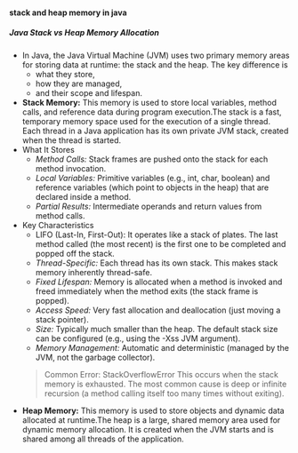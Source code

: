 #### stack and heap memory in java
##### Java Stack vs Heap Memory Allocation 
- In Java, the Java Virtual Machine (JVM) uses two primary memory areas for storing data at runtime: the stack and the heap. The key difference is
  -  what they store,
  -  how they are managed,
  -  and their scope and lifespan.
- **Stack Memory:** This memory is used to store local variables, method calls, and reference data during program execution.The stack is a fast, temporary memory space used for the execution of a single thread. Each thread in a Java application has its own private JVM stack, created when the thread is started.
-  What It Stores
    - *Method Calls:* Stack frames are pushed onto the stack for each method invocation.
    - *Local Variables:* Primitive variables (e.g., int, char, boolean) and reference variables (which point to objects in the heap) that are declared inside a method.
    - *Partial Results:* Intermediate operands and return values from method calls.
- Key Characteristics
    - LIFO (Last-In, First-Out): It operates like a stack of plates. The last method called (the most recent) is the first one to be completed and popped off the stack.
    - *Thread-Specific:* Each thread has its own stack. This makes stack memory inherently thread-safe.
    - *Fixed Lifespan:* Memory is allocated when a method is invoked and freed immediately when the method exits (the stack frame is popped).
    - *Access Speed:* Very fast allocation and deallocation (just moving a stack pointer).
    - *Size:* Typically much smaller than the heap. The default stack size can be configured (e.g., using the -Xss JVM argument).
    - *Memory Management:* Automatic and deterministic (managed by the JVM, not the garbage collector).
  > Common Error: StackOverflowError
This occurs when the stack memory is exhausted. The most common cause is deep or infinite recursion (a method calling itself too many times without exiting).
- **Heap Memory:** This memory is used to store objects and dynamic data allocated at runtime.The heap is a large, shared memory area used for dynamic memory allocation. It is created when the JVM starts and is shared among all threads of the application.

